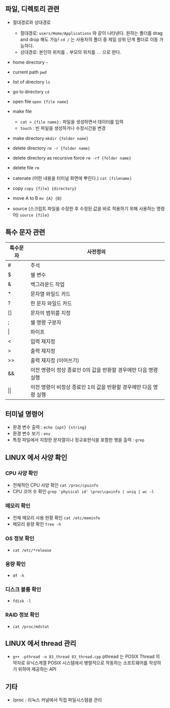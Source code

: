 ## 파일, 디렉토리 관련

- 절대경로와 상대경로
  - 절대경로: `users/Home/Applications` 와 같이 나타낸다. 원하는 폴더를 drag and drop 해도 가능! `cd /` 는 사용자의 폴더 중 제일 상위 단계 폴더로 이동 가능하다.
  - 상대경로: 본인의 위치를 `.` 부모의 위치를 `..` 으로 한다.

- home directory `~`
- current path `pwd`
- list of directory `ls`
- go to directory `cd`
- open file `open {file name}`
- make file
  - `cat > {file name}` : 파일을 생성하면서 데이터를 입력
  - `touch` : 빈 파일을 생성하거나 수정시간을 변경
- make directory `mkdir {folder name}`
- delete directory `rm -r {folder name}`
- delete directory as recursive force `rm -rf {folder name}`
- delete file `rm`
- catenate (어떤 내용을 터미널 화면에 뿌린다.) `cat [filename]`
- copy `copy {file} {directory}`
- move A to B `mv {A} {B}`
- source (스크립트 파일을 수정한 후 수정된 값을 바로 적용하기 위해 사용하는 명령어) `source {file}`

## 특수 문자 관련

|특수문자|사전정의|
|----|----|
|#|주석|
|$|쉘 변수|
|&|백그라운드 작업|
|*|문자열 와일드 카드|
|?|한 문자 와일드 카드|
|[]|문자의 범위를 지정|
|;|쉘 명령 구분자|
|&#124;|파이프|
|<|입력 재지정|
|>|출력 재지정|
|>>|출력 재지정 (이어쓰기)|
|&&|이전 명령이 정상 종료인 0의 값을 반환할 경우에만 다음 명령 실행|
|&#124;&#124;|이전 명령이 비정상 종료인 1의 값을 반환할 경우에만 다음 명령 실행|

## 터미널 명령어

- 환경 변수 출력 : `echo {opt} {string}`
- 환경 변수 보기 : `env`
- 특정 파일에서 지정한 문자열이나 정규표현식을 포함한 행을 출력 : `grep`

## LINUX 에서 사양 확인
### CPU 사양 확인
 - 전체적인 CPU 사양 확인 `cat /proc/cpuinfo`
 - CPU 코어 수 확인 `grep 'physical id' \proc\cpuinfo | uniq | wc -l`
### 메모리 확인
 - 전체 메모리 사용 현황 확인 `cat /etc/meminfo`
 - 메모리 용량 확인 `free -h`
### OS 정보 확인
 - `cat /etc/*release`
### 용량 확인
 - `df -h`
### 디스크 볼륨 확인
 - `fdisk -l`
### RAID 정보 확인
 - `cat /proc/mdstat`

## LINUX 에서 thread 관리

- ```g++ -pthread -o 83_thread 83_thread.cpp```
  pthread 는 POSIX Thread 의 약자로 유닉스계열 POSIX 시스템에서 병렬적으로 작동하는 소프트웨어를 작성하기 위하여 제공하는 API

## 기타
 - /proc : 리눅스 커널에서 직접 파일시스템을 관리
